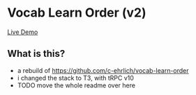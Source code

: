 # Vocab Learn Order (v2)

[Live Demo](https://vocab-learn-order.c-ehrlich.dev)

## What is this?
- a rebuild of https://github.com/c-ehrlich/vocab-learn-order
- i changed the stack to T3, with tRPC v10
- TODO move the whole readme over here
